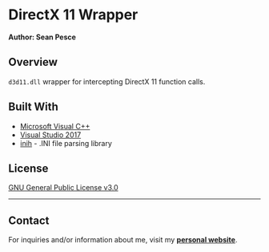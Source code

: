 # DirectX 11 Wrapper  
**Author: Sean Pesce**  


## Overview  
`d3d11.dll` wrapper for intercepting DirectX 11 function calls.  


## Built With  
 * [Microsoft Visual C++](https://support.microsoft.com/en-us/help/2977003/the-latest-supported-visual-c-downloads)  
 * [Visual Studio 2017](https://www.visualstudio.com/)  
 * [inih](https://github.com/benhoyt/inih) - .INI file parsing library  


## License  
[GNU General Public License v3.0](LICENSE)  


---------------------------------------------

## Contact  
For inquiries and/or information about me, visit my **[personal website](https://SeanPesce.github.io)**.  
